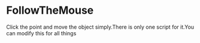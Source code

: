 # FollowTheMouse

Click the point and move the object simply.There is only one script for it.You can modify this for all things
